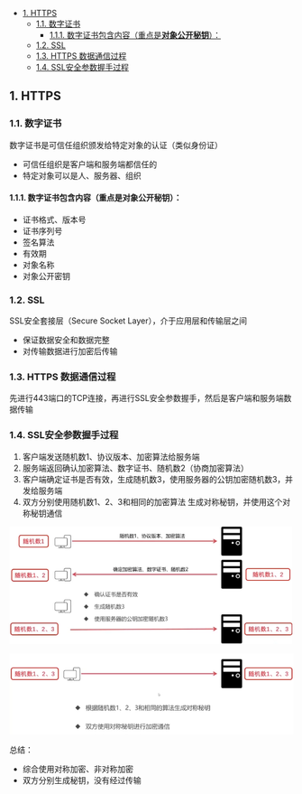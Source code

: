 - [1. HTTPS](#1-https)
  - [1.1. 数字证书](#11-数字证书)
    - [1.1.1. 数字证书包含内容（重点是**对象公开秘钥**）：](#111-数字证书包含内容重点是对象公开秘钥)
  - [1.2. SSL](#12-ssl)
  - [1.3. HTTPS 数据通信过程](#13-https-数据通信过程)
  - [1.4. SSL安全参数握手过程](#14-ssl安全参数握手过程)

## 1. HTTPS

### 1.1. 数字证书
数字证书是可信任组织颁发给特定对象的认证（类似身份证）
- 可信任组织是客户端和服务端都信任的
- 特定对象可以是人、服务器、组织


#### 1.1.1. 数字证书包含内容（重点是**对象公开秘钥**）：
- 证书格式、版本号
- 证书序列号
- 签名算法
- 有效期
- 对象名称
- 对象公开密钥


### 1.2. SSL
SSL安全套接层（Secure Socket Layer），介于应用层和传输层之间
- 保证数据安全和数据完整
- 对传输数据进行加密后传输

### 1.3. HTTPS 数据通信过程
先进行443端口的TCP连接，再进行SSL安全参数握手，然后是客户端和服务端数据传输


### 1.4. SSL安全参数握手过程
1. 客户端发送随机数1、协议版本、加密算法给服务端
2. 服务端返回确认加密算法、数字证书、随机数2（协商加密算法）
3. 客户端确定证书是否有效，生成随机数3，使用服务器的公钥加密随机数3，并发给服务端
4. 双方分别使用随机数1、2、3和相同的加密算法 生成对称秘钥，并使用这个对称秘钥通信


![https过程](../../imgs/https_process.png)

![https过程](../../imgs/https_process2.png)



总结：
- 综合使用对称加密、非对称加密
- 双方分别生成秘钥，没有经过传输
